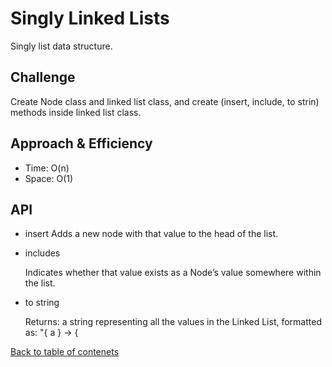 # Singly Linked Lists

Singly list data structure.

## Challenge

Create Node class and linked list class, and create (insert, include, to strin) methods inside linked list class.

## Approach & Efficiency

- Time: O(n)
- Space: O(1)

## API

- insert
  Adds a new node with that value to the head of the list.

- includes

  Indicates whether that value exists as a Node’s value somewhere within the list.

- to string

  Returns: a string representing all the values in the Linked List, formatted as:
  "{ a } -> {

[Back to table of contenets](../README.md)
